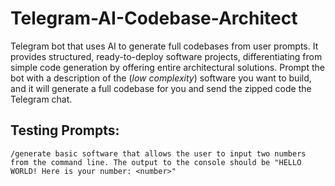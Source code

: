 # Telegram-AI-Codebase-Architect

 Telegram bot that uses AI to generate full codebases from user prompts. It provides structured, ready-to-deploy software projects, differentiating from simple code generation by offering entire architectural solutions. Prompt the bot with a description of the (_low complexity_) software you want to build, and it will generate a full codebase for you and send the zipped code the Telegram chat.

 ## Testing Prompts:

 `/generate basic software that allows the user to input two numbers from the command line. The output to the console should be "HELLO WORLD! Here is your number: <number>"`

